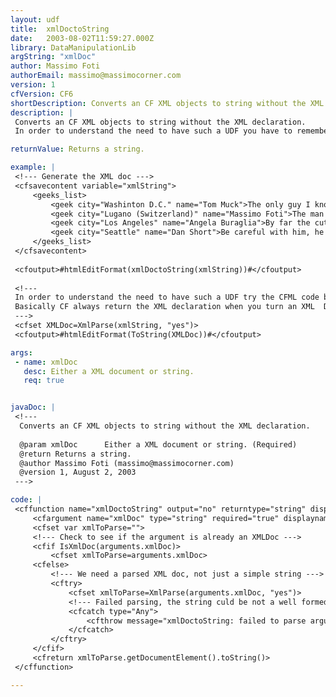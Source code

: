 ```yaml
---
layout: udf
title:  xmlDoctoString
date:   2003-08-02T11:59:27.000Z
library: DataManipulationLib
argString: "xmlDoc"
author: Massimo Foti
authorEmail: massimo@massimocorner.com
version: 1
cfVersion: CF6
shortDescription: Converts an CF XML objects to string without the XML declaration.
description: |
 Converts an CF XML objects to string without the XML declaration.
 In order to understand the need to have such a UDF you have to remember that CF always return the XML declaration when you turn an XML Doc to a string.

returnValue: Returns a string.

example: |
 <!--- Generate the XML doc --->
 <cfsavecontent variable="xmlString">
     <geeks_list>
         <geek city="Washinton D.C." name="Tom Muck">The only guy I know able to write a whole book using more than 6 different server-side languages</geek>
         <geek city="Lugano (Switzerland)" name="Massimo Foti">The man who learned JavaScript in order to avoid learning german</geek>
         <geek city="Los Angeles" name="Angela Buraglia">By far the cutiest geek in town</geek>
         <geek city="Seattle" name="Dan Short">Be careful with him, he married a trained killer...</geek>
     </geeks_list>    
 </cfsavecontent>
 
 <cfoutput>#htmlEditFormat(xmlDoctoString(xmlString))#</cfoutput>
 
 <!--- 
 In order to understand the need to have such a UDF try the CFML code below. 
 Basically CF always return the XML declaration when you turn an XML  Doc to string:
 --->
 <cfset XMLDoc=XmlParse(xmlString, "yes")>
 <cfoutput>#htmlEditFormat(ToString(XMLDoc))#</cfoutput>

args:
 - name: xmlDoc
   desc: Either a XML document or string.
   req: true


javaDoc: |
 <!---
  Converts an CF XML objects to string without the XML declaration.
  
  @param xmlDoc      Either a XML document or string. (Required)
  @return Returns a string. 
  @author Massimo Foti (massimo@massimocorner.com) 
  @version 1, August 2, 2003 
 --->

code: |
 <cffunction name="xmlDoctoString" output="no" returntype="string" displayname="xmlDoctoString" hint="Extract the root element inside an XML Doc and return it as a string">
     <cfargument name="xmlDoc" type="string" required="true" displayname="xmlDoc" hint="An XML Doc or a well formed XML string">
     <cfset var xmlToParse="">
     <!--- Check to see if the argument is already an XMLDoc --->
     <cfif IsXmlDoc(arguments.xmlDoc)>
         <cfset xmlToParse=arguments.xmlDoc>
     <cfelse>
         <!--- We need a parsed XML doc, not just a simple string --->
         <cftry>
             <cfset xmlToParse=XmlParse(arguments.xmlDoc, "yes")>
             <!--- Failed parsing, the string culd be not a well formed XML, throw an exception --->
             <cfcatch type="Any">
                 <cfthrow message="xmlDoctoString: failed to parse argument.xmlDoc" type="xmlDoctoString">
             </cfcatch>
         </cftry>
     </cfif>
     <cfreturn xmlToParse.getDocumentElement().toString()>
 </cffunction>

---
```


